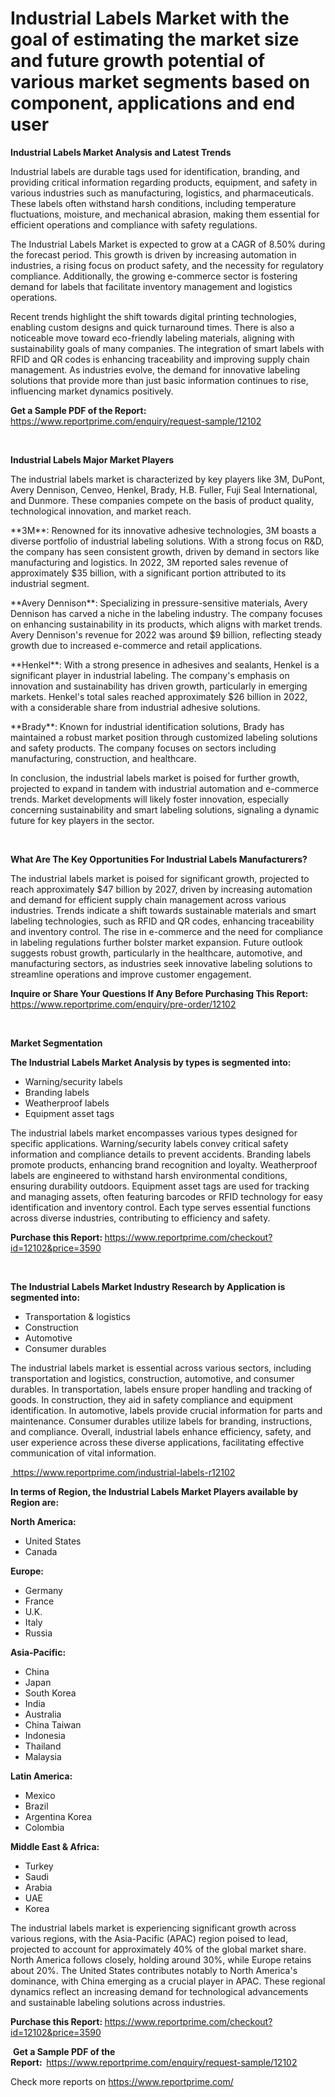 <p><h1>Industrial Labels Market with the goal of estimating the market size and future growth potential of various market segments based on component, applications and end user</h1></p><p><strong>Industrial Labels Market Analysis and Latest Trends</strong></p>
<p><p>Industrial labels are durable tags used for identification, branding, and providing critical information regarding products, equipment, and safety in various industries such as manufacturing, logistics, and pharmaceuticals. These labels often withstand harsh conditions, including temperature fluctuations, moisture, and mechanical abrasion, making them essential for efficient operations and compliance with safety regulations.</p><p>The Industrial Labels Market is expected to grow at a CAGR of 8.50% during the forecast period. This growth is driven by increasing automation in industries, a rising focus on product safety, and the necessity for regulatory compliance. Additionally, the growing e-commerce sector is fostering demand for labels that facilitate inventory management and logistics operations.</p><p>Recent trends highlight the shift towards digital printing technologies, enabling custom designs and quick turnaround times. There is also a noticeable move toward eco-friendly labeling materials, aligning with sustainability goals of many companies. The integration of smart labels with RFID and QR codes is enhancing traceability and improving supply chain management. As industries evolve, the demand for innovative labeling solutions that provide more than just basic information continues to rise, influencing market dynamics positively.</p></p>
<p><strong>Get a Sample PDF of the Report:&nbsp;</strong> <a href="https://www.reportprime.com/enquiry/request-sample/12102?utm_campaign=3499&utm_medium=2&utm_source=Github&utm_content=ia&utm_term=17032025&utm_id=industrial-labels">https://www.reportprime.com/enquiry/request-sample/12102</a></p>
<p>&nbsp;</p>
<p><strong>Industrial Labels Major Market Players</strong></p>
<p><p>The industrial labels market is characterized by key players like 3M, DuPont, Avery Dennison, Cenveo, Henkel, Brady, H.B. Fuller, Fuji Seal International, and Dunmore. These companies compete on the basis of product quality, technological innovation, and market reach.</p><p>**3M**: Renowned for its innovative adhesive technologies, 3M boasts a diverse portfolio of industrial labeling solutions. With a strong focus on R&D, the company has seen consistent growth, driven by demand in sectors like manufacturing and logistics. In 2022, 3M reported sales revenue of approximately $35 billion, with a significant portion attributed to its industrial segment.</p><p>**Avery Dennison**: Specializing in pressure-sensitive materials, Avery Dennison has carved a niche in the labeling industry. The company focuses on enhancing sustainability in its products, which aligns with market trends. Avery Dennison's revenue for 2022 was around $9 billion, reflecting steady growth due to increased e-commerce and retail applications.</p><p>**Henkel**: With a strong presence in adhesives and sealants, Henkel is a significant player in industrial labeling. The company's emphasis on innovation and sustainability has driven growth, particularly in emerging markets. Henkel's total sales reached approximately $26 billion in 2022, with a considerable share from industrial adhesive solutions.</p><p>**Brady**: Known for industrial identification solutions, Brady has maintained a robust market position through customized labeling solutions and safety products. The company focuses on sectors including manufacturing, construction, and healthcare.</p><p>In conclusion, the industrial labels market is poised for further growth, projected to expand in tandem with industrial automation and e-commerce trends. Market developments will likely foster innovation, especially concerning sustainability and smart labeling solutions, signaling a dynamic future for key players in the sector.</p></p>
<p>&nbsp;</p>
<p><strong>What Are The Key Opportunities For Industrial Labels Manufacturers?</strong></p>
<p><p>The industrial labels market is poised for significant growth, projected to reach approximately $47 billion by 2027, driven by increasing automation and demand for efficient supply chain management across various industries. Trends indicate a shift towards sustainable materials and smart labeling technologies, such as RFID and QR codes, enhancing traceability and inventory control. The rise in e-commerce and the need for compliance in labeling regulations further bolster market expansion. Future outlook suggests robust growth, particularly in the healthcare, automotive, and manufacturing sectors, as industries seek innovative labeling solutions to streamline operations and improve customer engagement.</p></p>
<p><strong>Inquire or Share Your Questions If Any Before Purchasing This Report:</strong> <a href="https://www.reportprime.com/enquiry/pre-order/12102?utm_campaign=3499&utm_medium=2&utm_source=Github&utm_content=ia&utm_term=17032025&utm_id=industrial-labels">https://www.reportprime.com/enquiry/pre-order/12102</a></p>
<p>&nbsp;</p>
<p><strong>Market Segmentation</strong></p>
<p><strong>The Industrial Labels Market Analysis by types is segmented into:</strong></p>
<p><ul><li>Warning/security labels</li><li>Branding labels</li><li>Weatherproof labels</li><li>Equipment asset tags</li></ul></p>
<p><p>The industrial labels market encompasses various types designed for specific applications. Warning/security labels convey critical safety information and compliance details to prevent accidents. Branding labels promote products, enhancing brand recognition and loyalty. Weatherproof labels are engineered to withstand harsh environmental conditions, ensuring durability outdoors. Equipment asset tags are used for tracking and managing assets, often featuring barcodes or RFID technology for easy identification and inventory control. Each type serves essential functions across diverse industries, contributing to efficiency and safety.</p></p>
<p><strong>Purchase this Report:&nbsp;</strong><a href="https://www.reportprime.com/checkout?id=12102&price=3590&utm_campaign=3499&utm_medium=2&utm_source=Github&utm_content=ia&utm_term=17032025&utm_id=industrial-labels">https://www.reportprime.com/checkout?id=12102&price=3590</a></p>
<p>&nbsp;</p>
<p><strong>The Industrial Labels Market Industry Research by Application is segmented into:</strong></p>
<p><ul><li>Transportation & logistics</li><li>Construction</li><li>Automotive</li><li>Consumer durables</li></ul></p>
<p><p>The industrial labels market is essential across various sectors, including transportation and logistics, construction, automotive, and consumer durables. In transportation, labels ensure proper handling and tracking of goods. In construction, they aid in safety compliance and equipment identification. In automotive, labels provide crucial information for parts and maintenance. Consumer durables utilize labels for branding, instructions, and compliance. Overall, industrial labels enhance efficiency, safety, and user experience across these diverse applications, facilitating effective communication of vital information.</p></p>
<p><a href="https://www.reportprime.com/industrial-labels-r12102?utm_campaign=3499&utm_medium=2&utm_source=Github&utm_content=ia&utm_term=17032025&utm_id=industrial-labels">&nbsp;https://www.reportprime.com/industrial-labels-r12102</a></p>
<p><strong>In terms of Region, the Industrial Labels Market Players available by Region are:</strong></p>
<p>
    <p> <strong> North America: </strong>
        <ul>
            <li>United States</li>
            <li>Canada</li>
        </ul>
        </p> 
    <p> <strong> Europe: </strong>
        <ul>
            <li>Germany</li>
            <li>France</li>
            <li>U.K.</li>
            <li>Italy</li>
            <li>Russia</li>
        </ul>
        </p> 
    <p> <strong> Asia-Pacific: </strong>
        <ul>
            <li>China</li>
            <li>Japan</li>
            <li>South Korea</li>
            <li>India</li>
            <li>Australia</li>
            <li>China Taiwan</li>
            <li>Indonesia</li>
            <li>Thailand</li>
            <li>Malaysia</li>
        </ul>
        </p> 
    <p> <strong> Latin America: </strong>
        <ul>
            <li>Mexico</li>
            <li>Brazil</li>
            <li>Argentina Korea</li>
            <li>Colombia</li>
        </ul>
        </p> 
    <p> <strong> Middle East & Africa: </strong>
        <ul>
            <li>Turkey</li>
            <li>Saudi</li>
            <li>Arabia</li>
            <li>UAE</li>
            <li>Korea</li>
        </ul>
    </p>
    </p>
<p><p>The industrial labels market is experiencing significant growth across various regions, with the Asia-Pacific (APAC) region poised to lead, projected to account for approximately 40% of the global market share. North America follows closely, holding around 30%, while Europe retains about 20%. The United States contributes notably to North America's dominance, with China emerging as a crucial player in APAC. These regional dynamics reflect an increasing demand for technological advancements and sustainable labeling solutions across industries.</p></p>
<p><strong>Purchase this Report: </strong><a href="https://www.reportprime.com/checkout?id=12102&price=3590&utm_campaign=3499&utm_medium=2&utm_source=Github&utm_content=ia&utm_term=17032025&utm_id=industrial-labels">https://www.reportprime.com/checkout?id=12102&price=3590</a></p>
<p>&nbsp;<strong>Get a Sample PDF of the Report:&nbsp;&nbsp;</strong><a href="https://www.reportprime.com/enquiry/request-sample/12102?utm_campaign=3499&utm_medium=2&utm_source=Github&utm_content=ia&utm_term=17032025&utm_id=industrial-labels">https://www.reportprime.com/enquiry/request-sample/12102</a></p>
<p><strong></strong></p>
<p>Check more reports on <a href="https://www.reportprime.com/?utm_campaign=3499&utm_medium=2&utm_source=Github&utm_content=ia&utm_term=17032025&utm_id=industrial-labels">https://www.reportprime.com/</a></p>